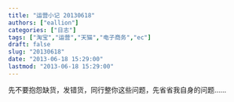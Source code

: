 ```yaml
---
title: "运营小记 20130618"
authors: ["eallion"]
categories: ["日志"]
tags: ["淘宝","运营","天猫","电子商务","ec"]
draft: false
slug: "20130618"
date: "2013-06-18 15:29:00"
lastmod: "2013-06-18 15:29:00"
---
```


先不要抱怨缺货，发错货，同行整你这些问题，先省省我自身的问题……
